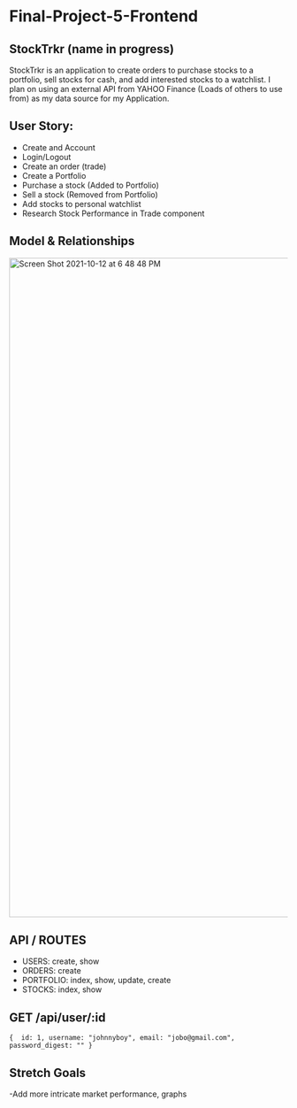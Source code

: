 # Final-Project-5-Frontend

## StockTrkr (name in progress)

StockTrkr is an application to create orders to purchase stocks to a portfolio, sell stocks 
for cash, and add interested stocks to a watchlist. I plan on using an external API from YAHOO Finance
(Loads of others to use from) as my data source for my Application.

## User Story:
  - Create and Account
  - Login/Logout
  - Create an order (trade)
  - Create a Portfolio
  - Purchase a stock (Added to Portfolio)
  - Sell a stock (Removed from Portfolio)
  - Add stocks to personal watchlist
  - Research Stock Performance in Trade component


## Model & Relationships

 <img width="1192" alt="Screen Shot 2021-10-12 at 6 48 48 PM" src="https://user-images.githubusercontent.com/41453073/137052911-82a36663-46b9-4a84-a877-8e1096e87da6.png">

## API / ROUTES

- USERS: create, show
- ORDERS: create
- PORTFOLIO: index, show, update, create
- STOCKS: index, show

## GET /api/user/:id

``{ 
  id: 1,
  username: "johnnyboy",
  email: "jobo@gmail.com",
  password_digest: ""
}``

## Stretch Goals

-Add more intricate market performance, graphs

